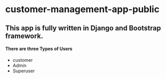 # customer-management-app-public
## This app is fully written in Django and Bootstrap framework.



#### There are three Types of Users
- customer
- Admin
- Superuser

    
